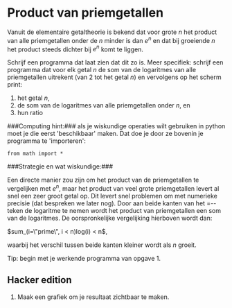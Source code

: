 # Product van priemgetallen

Vanuit de elementaire getaltheorie is bekend dat voor grote $n$ het product van alle priemgetallen onder de $n$ minder is dan $e ^ n$ en dat bij groeiende $n$ het product steeds dichter bij $e ^ n$ komt te liggen.

Schrijf een programma dat laat zien dat dit zo is. Meer specifiek: schrijf een programma dat voor elk getal $n$ de som van de logaritmes van alle priemgetallen uitrekent (van $2$ tot het getal $n$) en vervolgens op het scherm print:

1. het getal $n$,
2. de som van de logaritmes van alle priemgetallen onder $n$, en
3. hun ratio

###Computing hint:###
als je wiskundige operaties wilt gebruiken in python moet je die eerst 'beschikbaar' maken. Dat doe je door ze bovenin je programma te 'importeren':

	from math import *

###Strategie en wat wiskundige:###

Een directe manier zou zijn om het product van de priemgetallen te vergelijken met $e ^ n$, maar het product van veel grote priemgetallen levert al snel een zeer groot getal op. Dit levert snel problemen om met numerieke precisie (dat bespreken we later nog). Door aan beide kanten van het $=$--teken de logaritme te nemen wordt het product van priemgetallen een som van de logaritmes. De oorspronkelijke vergelijking hierboven wordt dan:

$sum_(i=\"prime\", i < n)log(i) < n$,

waarbij het verschil tussen beide kanten kleiner wordt als $n$ groeit.

Tip: begin met je werkende programma van opgave 1.

## Hacker edition

1. Maak een grafiek om je resultaat zichtbaar te maken.

